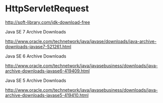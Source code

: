 # HttpServletRequest

http://soft-library.com/jdk-download-free 


Java SE 7 Archive Downloads 

http://www.oracle.com/technetwork/java/javase/downloads/java-archive-downloads-javase7-521261.html 

 

Java SE 6 Archive Downloads 

http://www.oracle.com/technetwork/java/javasebusiness/downloads/java-archive-downloads-javase6-419409.html 

 

Java SE 5 Archive Downloads 

http://www.oracle.com/technetwork/java/javasebusiness/downloads/java-archive-downloads-javase5-419410.html 

 
